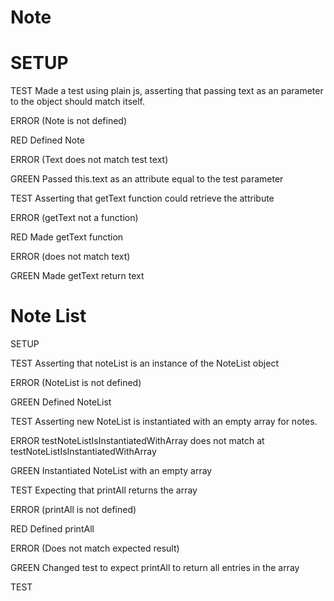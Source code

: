 # Note

# SETUP

TEST
Made a test using plain js, asserting that passing text as an parameter to the object should match itself.

ERROR
(Note is not defined)

RED
Defined Note

ERROR
(Text does not match test text)

GREEN
Passed this.text as an attribute equal to the test parameter


TEST
Asserting that getText function could retrieve the attribute

ERROR
(getText not a function)

RED
Made getText function

ERROR
(does not match text)

GREEN
Made getText return text


# Note List

SETUP

TEST
Asserting that noteList is an instance of the NoteList object

ERROR
(NoteList is not defined)

GREEN
Defined NoteList

TEST
Asserting new NoteList is instantiated with an empty array for notes.

ERROR
testNoteListIsInstantiatedWithArray does not match
    at testNoteListIsInstantiatedWithArray

GREEN
Instantiated NoteList with an empty array


TEST
Expecting that printAll returns the array

ERROR
(printAll is not defined)

RED
Defined printAll

ERROR
(Does not match expected result)

GREEN
Changed test to expect printAll to return all entries in the array


TEST
